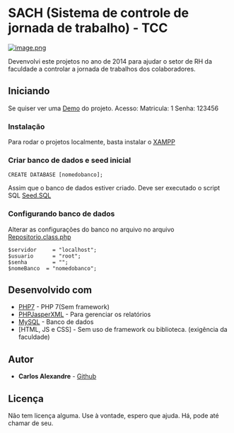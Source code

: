 # SACH (Sistema de controle de jornada de trabalho) - TCC

[![image.png](https://uploaddeimagens.com.br/imagens/sach_-_tela_de_lancamento-png)](https://uploaddeimagens.com.br/imagens/sach_-_tela_de_lancamento-png)

Devenvolvi este projetos no ano de 2014 para ajudar o setor de RH da faculdade a controlar a jornada de trabalhos dos colaboradores.

## Iniciando

Se quiser ver uma [Demo](https://easyjourney.herokuapp.com) do projeto. 
Acesso: 
Matricula: 1
Senha: 123456

### Instalação

Para rodar o projetos localmente, basta instalar o [XAMPP](https://www.apachefriends.org)

### Criar banco de dados e seed inicial
```
CREATE DATABASE [nomedobanco];
```
Assim que o banco de dados estiver criado. Deve ser executado o script SQL [Seed.SQL](https://github.com/carlosalexandre3107/TCC/blob/master/DAO/Seed.sql)

### Configurando banco de dados

Alterar as configurações do banco no arquivo no arquivo [Repositorio.class.php](https://github.com/carlosalexandre3107/TCC/blob/master/DAO/Repositorio.class.php)

```
$servidor	  = "localhost";
$usuario	  = "root";
$senha		  = "";
$nomeBanco  = "nomedobanco";
```

## Desenvolvido com

* [PHP7](https://secure.php.net) - PHP 7(Sem framework)
* [PHPJasperXML](https://github.com/BBFMedia/PHPJasperXML) - Para gerenciar os relatórios
* [MySQL](https://www.mysql.com) - Banco de dados
* [HTML, JS e CSS] - Sem uso de framework ou biblioteca. (exigência da faculdade)

## Autor

* **Carlos Alexandre** - [Github](https://github.com/carlosalexandre3107)

## Licença

Não tem licença alguma. Use à vontade, espero que ajuda. Há, pode até chamar de seu.
